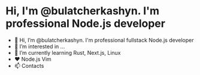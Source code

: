 <h1 style="font-size=15px;">Hi, I'm @bulatcherkashyn. I'm professional Node.js developer</h1>

- 👋 Hi, I’m @bulatcherkashyn. I'm professional fullstack Node.js developer
- 👀 I’m interested in ...
- 🌱 I’m currently learning Rust, Next.js, Linux
- ❤️ Node.js Vim
- 📫 Contacts

